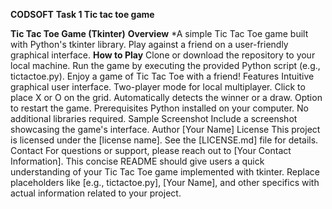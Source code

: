 **CODSOFT**
**Task 1 Tic tac toe game**

**Tic Tac Toe Game (Tkinter)**
**Overview**
*A simple Tic Tac Toe game built with Python's tkinter library.
Play against a friend on a user-friendly graphical interface.
**How to Play**
Clone or download the repository to your local machine.
Run the game by executing the provided Python script (e.g., tictactoe.py).
Enjoy a game of Tic Tac Toe with a friend!
Features
Intuitive graphical user interface.
Two-player mode for local multiplayer.
Click to place X or O on the grid.
Automatically detects the winner or a draw.
Option to restart the game.
Prerequisites
Python installed on your computer.
No additional libraries required.
Sample Screenshot
Include a screenshot showcasing the game's interface.
Author
[Your Name]
License
This project is licensed under the [license name]. See the [LICENSE.md] file for details.
Contact
For questions or support, please reach out to [Your Contact Information].
This concise README should give users a quick understanding of your Tic Tac Toe game implemented with tkinter. Replace placeholders like [e.g., tictactoe.py], [Your Name], and other specifics with actual information related to your project.

